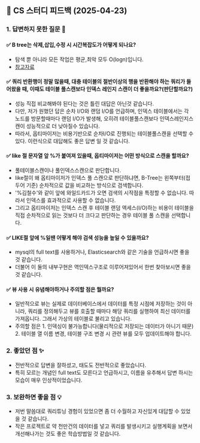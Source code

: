 ## 📌 CS 스터디 피드백 (2025-04-23)

### 1. 답변하지 못한 질문 📝

#### ✅ B tree는 삭제,삽입,수정 시 시간복잡도가 어떻게 되나요?

- 탐색 뿐 아니라 모든 작업은 평균,최악 모두 O(logn)입니다.
- [참고자료](https://www.youtube.com/watch?v=liPSnc6Wzfk&t=1294s&ab_channel=%EC%89%AC%EC%9A%B4%EC%BD%94%EB%93%9C)

#### ✅ 쿼리 반환행이 정말 많을때, 대충 테이블의 절반이상의 행을 반환해야 하는 쿼리가 들어왔을 때, 이때도 테이블 풀스캔보다 인덱스 레인지 스캔이 더 좋을까요?(판단할까요?)

- 성능 직접 비교해봐야 된다는 것은 틀린 대답은 아닌것 같습니다.
- 다만, 저가 원했던 답은 순차 I/O와 랜덤 I/O를 언급하며, 인덱스 테이블에서는 각 노드를 방문할때마다 랜덤 I/O가 발생해, 오히려 테이블풀스캔보다 인덱스레인지스캔이 성능적으로 더 낮아질수 있습니다.
- 따라서, 옵티마이저는 비용기반으로 순차I/O로 진행되는 테이블풀스캔을 선택할 수 있다. 이런식으로 대답해도 좋은 답변 일 것 같습니다.


#### ✅ like 절 문자열 앞 %가 붙여져 있을때, 옵티마이저는 어떤 방식으로 스캔을 할까요?

- 풀테이블스캔이나 풀인덱스스캔으로 판단합니다.
- like절이 왜 옵티마이저가 인덱스 풀 스캔으로 판단하냐면, B-Tree는 왼쪽부터(접두어 기준) 순차적으로 값을 비교하는 방식으로 검색합니다.
- '%김철수'와 같이 앞에 와일드카드가 오면 검색의 시작점을 특정할 수 없습니다. 따라서 인덱스를 효과적으로 사용할 수 없습니다.
- 그리고 옵티마이저는 인덱스 스캔 후 테이블 랜덤 액세스(I/O)하는 비용이 테이블을 직접 순차적으로 읽는 것보다 더 크다고 판단하는 경우 테이블 풀 스캔을 선택합니다.

#### ✅ LIKE절 앞에 %일땐 어떻게 해야 검색 성능을 높일 수 있을까요?

- mysql의 full text를 사용하거나, Elasticsearch와 같은 기술을 언급하시면 좋을 것 같습니다. 
- 더불어 이 둘의 내부구현은 역인덱스구조로 이루어져있어서 한번 찾아보시면 좋을것 같습니다.

#### ✅ 뷰 사용 시 유념해야하거나 주의할 점은 뭘까요?

- 일반적으로 뷰는 실제로 데이터베이스에서 데이터를 특정 시점에 저장하는 것이 아니라, 쿼리를 정의해두고 뷰를 호출할 때마다 해당 쿼리를 실행하여 최신 데이터를 가져옵니다. 그래서 가상의 테이블로 불리고 있습니다.
- 주의할 점은 1. 인덱싱이 불가능합니다(물리적으로 저장되는 데이터가 아니기 때문) 2. 테이블 열 이름 변경, 테이블 구조 변경 시 관련 뷰를 모두 업데이트해야 합니다. 


### 2. 좋았던 점 ✨

- 전반적으로 답변을 잘하셨고, 태도도 전반적으로 좋았습니다.
- 특히 모르는 개념인 full text도 모른다고 언급하시고, 이름을 유추해서 답변 하시는 모습이 매우 인상적이었습니다.


### 3. 보완하면 좋을 점 💡

- 저번 말씀대로 쿼리튜닝 경험이 있었으면 좀 더 수월하고 자신있게 대답할 수 있었을 것 같습니다. 
- 작은 프로젝트로 약 천만건의 데이터를 넣고 쿼리를 발생시키고 실행계획을 보면서 개선해나가는 것도 좋은 학습방법일 것 같습니다.

